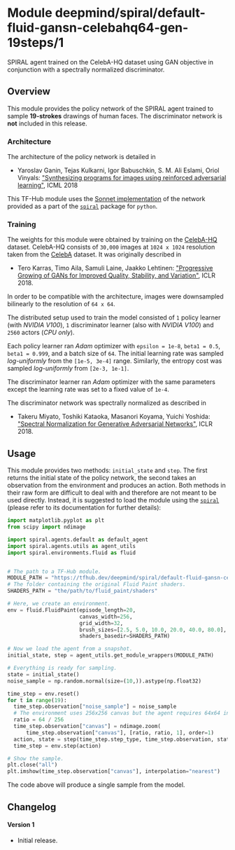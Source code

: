 # Module deepmind/spiral/default-fluid-gansn-celebahq64-gen-19steps/1

SPIRAL agent trained on the CelebA-HQ dataset using GAN objective in conjunction
with a spectrally normalized discriminator.

<!-- dataset: celeba-hq -->
<!-- asset-path: legacy -->
<!-- module-type: image-rnn-agent -->
<!-- network-architecture: Other -->
<!-- fine-tunable: false -->
<!-- format: hub -->


## Overview

This module provides the policy network of the SPIRAL agent trained to sample
**19-strokes** drawings of human faces. The discriminator network is **not**
included in this release.

### Architecture

The architecture of the policy network is detailed in

*   Yaroslav Ganin, Tejas Kulkarni, Igor Babuschkin, S. M. Ali Eslami, Oriol
    Vinyals:
    ["Synthesizing programs for images using reinforced adversarial learning"](http://proceedings.mlr.press/v80/ganin18a.html),
    ICML 2018

This TF-Hub module uses the
[Sonnet implementation](https://github.com/deepmind/spiral/blob/master/spiral/agents/default.py)
of the network provided as a part of the
[`spiral`](https://github.com/deepmind/spiral) package for `python`.

### Training

The weights for this module were obtained by training on the
[CelebA-HQ](https://github.com/tkarras/progressive_growing_of_gans) dataset.
CelebA-HQ consists of `30,000` images at `1024 x 1024` resolution taken from the
[CelebA](http://mmlab.ie.cuhk.edu.hk/projects/CelebA.html) dataset. It was
originally described in

*   Tero Karras, Timo Aila, Samuli Laine, Jaakko Lehtinen: ["Progressive Growing
    of GANs for Improved Quality, Stability, and
    Variation"](https://research.nvidia.com/publication/2017-10_Progressive-Growing-of),
    ICLR 2018.

In order to be compatible with the architecture, images were downsampled
bilinearly to the resolution of `64 x 64`.

The distributed setup used to train the model consisted of `1` policy learner
(with *NVIDIA V100*), `1` discriminator learner (also with *NVIDIA V100*) and
`2560` actors (*CPU only*).

Each policy learner ran *Adam* optimizer with `epsilon = 1e-8`, `beta1 = 0.5`,
`beta1 = 0.999`, and a batch size of `64`. The initial learning rate was sampled
*log-uniformly* from the `[1e-5, 3e-4]` range. Similarly, the entropy cost was
sampled *log-uniformly* from `[2e-3, 1e-1]`.

The discriminator learner ran *Adam* optimizer with the same parameters except
the learning rate was set to a fixed value of `1e-4`.

The discriminator network was spectrally normalized as described in

*   Takeru Miyato, Toshiki Kataoka, Masanori Koyama, Yuichi Yoshida:
    ["Spectral Normalization for Generative Adversarial Networks"](https://openreview.net/pdf?id=B1QRgziT-),
    ICLR 2018.

## Usage

This module provides two methods: `initial_state` and `step`. The first returns
the initial state of the policy network, the second takes an observation from
the environment and produces an action. Both methods in their raw form are
difficult to deal with and therefore are not meant to be used directly. Instead,
it is suggested to load the module using the
[`spiral`](https://github.com/deepmind/spiral) (please refer to its
documentation for further details):

```python
import matplotlib.pyplot as plt
from scipy import ndimage

import spiral.agents.default as default_agent
import spiral.agents.utils as agent_utils
import spiral.environments.fluid as fluid


# The path to a TF-Hub module.
MODULE_PATH = "https://tfhub.dev/deepmind/spiral/default-fluid-gansn-celebahq64-gen-19steps/1"
# The folder containing the original Fluid Paint shaders.
SHADERS_PATH = "the/path/to/fluid_paint/shaders"

# Here, we create an environment.
env = fluid.FluidPaint(episode_length=20,
                       canvas_width=256,
                       grid_width=32,
                       brush_sizes=[2.5, 5.0, 10.0, 20.0, 40.0, 80.0],
                       shaders_basedir=SHADERS_PATH)

# Now we load the agent from a snapshot.
initial_state, step = agent_utils.get_module_wrappers(MODULE_PATH)

# Everything is ready for sampling.
state = initial_state()
noise_sample = np.random.normal(size=(10,)).astype(np.float32)

time_step = env.reset()
for t in range(19):
  time_step.observation["noise_sample"] = noise_sample
  # The environment uses 256x256 canvas but the agent requires 64x64 input.
  ratio = 64 / 256
  time_step.observation["canvas"] = ndimage.zoom(
      time_step.observation["canvas"], [ratio, ratio, 1], order=1)
  action, state = step(time_step.step_type, time_step.observation, state)
  time_step = env.step(action)

# Show the sample.
plt.close("all")
plt.imshow(time_step.observation["canvas"], interpolation="nearest")
```

The code above will produce a single sample from the model.

## Changelog

#### Version 1

*   Initial release.
